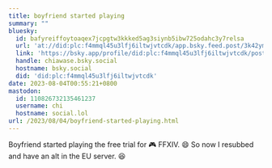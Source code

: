 ```yaml
---
title: boyfriend started playing
summary: ""
bluesky:
  id: bafyreiffoytoaqex7jcpgtw3kkked5ag3siynb5ibw725odahc3y7relsa
  url: 'at://did:plc:f4mmql45u3lfj6iltwjvtcdk/app.bsky.feed.post/3k42ymvmmba2m'
  link: 'https://bsky.app/profile/did:plc:f4mmql45u3lfj6iltwjvtcdk/post/3k42ymvmmba2m'
  handle: chiawase.bsky.social
  hostname: bsky.social
  did: 'did:plc:f4mmql45u3lfj6iltwjvtcdk'
date: 2023-08-04T00:55:21+0800
mastodon:
  id: 110826732135461237
  username: chi
  hostname: social.lol
url: /2023/08/04/boyfriend-started-playing.html
---
```


Boyfriend started playing the free trial for 🎮 FFXIV. 😄 So now I resubbed and have an alt in the EU server. 😆 
